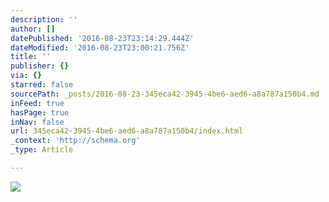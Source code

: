 ```yaml
---
description: ''
author: []
datePublished: '2016-08-23T23:14:29.444Z'
dateModified: '2016-08-23T23:00:21.756Z'
title: ''
publisher: {}
via: {}
starred: false
sourcePath: _posts/2016-08-23-345eca42-3945-4be6-aed6-a8a787a150b4.md
inFeed: true
hasPage: true
inNav: false
url: 345eca42-3945-4be6-aed6-a8a787a150b4/index.html
_context: 'http://schema.org'
_type: Article

---
```

![](https://the-grid-user-content.s3-us-west-2.amazonaws.com/aaff5f80-ea3c-40b9-9378-8314ac95c0ef.jpg)